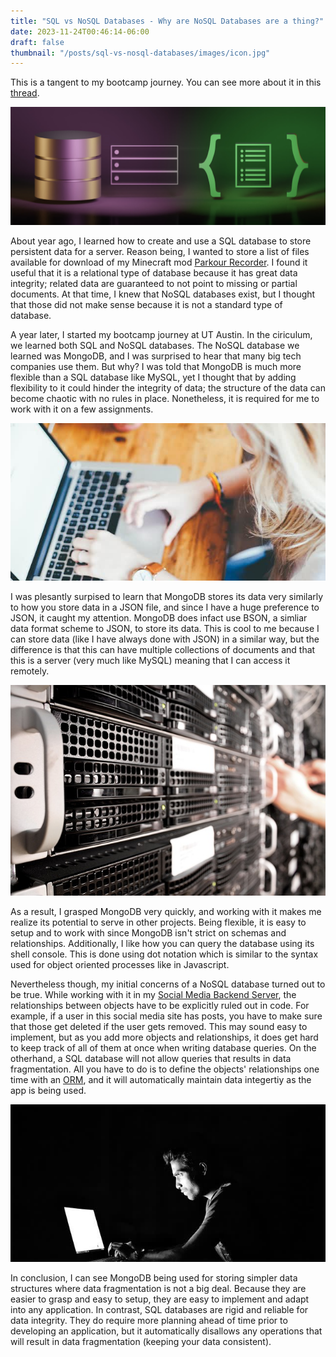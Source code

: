 ```yaml
---
title: "SQL vs NoSQL Databases - Why are NoSQL Databases are a thing?"
date: 2023-11-24T00:46:14-06:00
draft: false
thumbnail: "/posts/sql-vs-nosql-databases/images/icon.jpg"
---
```


This is a tangent to my bootcamp journey. You can see more about it in this [thread](/threads/uta-bootcamp).

![Banner](./images/banner.jpg)

About year ago, I learned how to create and use a SQL database to store persistent data for a server. Reason being, I wanted to store a list of files available for download of my Minecraft mod [Parkour Recorder](https://prmod.elmfer.com). I found it useful that it is a relational type of database because it has great data integrity; related data are guaranteed to not point to missing or partial documents. At that time, I knew that NoSQL databases exist, but I thought that those did not make sense because it is not a standard type of database.

A year later, I started my bootcamp journey at UT Austin. In the ciriculum, we learned both SQL and NoSQL databases. The NoSQL database we learned was MongoDB, and I was surprised to hear that many big tech companies use them. But why? I was told that MongoDB is much more flexible than a SQL database like MySQL, yet I thought that by adding flexibility to it could hinder the integrity of data; the structure of the data can become chaotic with no rules in place. Nonetheless, it is required for me to work with it on a few assignments.

![Cdoing](./images/coding2.jpg)

I was plesantly surpised to learn that MongoDB stores its data very similarly to how you store data in a JSON file, and since I have a huge preference to JSON, it caught my attention. MongoDB does infact use BSON, a simliar data format scheme to JSON, to store its data. This is cool to me because I can store data (like I have always done with JSON) in a similar way, but the difference is that this can have multiple collections of documents and that this is a server (very much like MySQL) meaning that I can access it remotely.

![Server Room](./images/servers.jpg)

As a result, I grasped MongoDB very quickly, and working with it makes me realize its potential to serve in other projects. Being flexible, it is easy to setup and to work with since MongoDB isn't strict on schemas and relationships. Additionally, I like how you can query the database using its shell console. This is done using dot notation which is similar to the syntax used for object oriented processes like in Javascript.

Nevertheless though, my initial concerns of a NoSQL database turned out to be true. While working with it in my [Social Media Backend Server](https://github.com/elmfer/social-network-backend), the relationships between objects have to be explicitly ruled out in code. For example, if a user in this social media site has posts, you have to make sure that those get deleted if the user gets removed. This may sound easy to implement, but as you add more objects and relationships, it does get hard to keep track of all of them at once when writing database queries. On the otherhand, a SQL database will not allow queries that results in data fragmentation. All you have to do is to define the objects' relationships one time with an [ORM](https://en.wikipedia.org/wiki/Object%E2%80%93relational_mapping), and it will automatically maintain data integertiy as the app is being used.

![Coding](./images/coding.jpg)

In conclusion, I can see MongoDB being used for storing simpler data structures where data fragmentation is not a big deal. Because they are easier to grasp and easy to setup, they are easy to implement and adapt into any application. In contrast, SQL databases are rigid and reliable for data integrity. They do require more planning ahead of time prior to developing an application, but it automatically disallows any operations that will result in data fragmentation (keeping your data consistent).